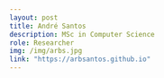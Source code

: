 ```yaml
---
layout: post
title: André Santos
description: MSc in Computer Science
role: Researcher
img: /img/arbs.jpg
link: "https://arbsantos.github.io"
---
```

